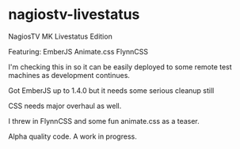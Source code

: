 nagiostv-livestatus
===================

NagiosTV MK Livestatus Edition

Featuring:
 EmberJS
 Animate.css
 FlynnCSS

I'm checking this in so it can be easily deployed to some remote test machines as development continues.

Got EmberJS up to 1.4.0 but it needs some serious cleanup still

CSS needs major overhaul as well.

I threw in FlynnCSS and some fun animate.css as a teaser.

Alpha quality code. A work in progress.
